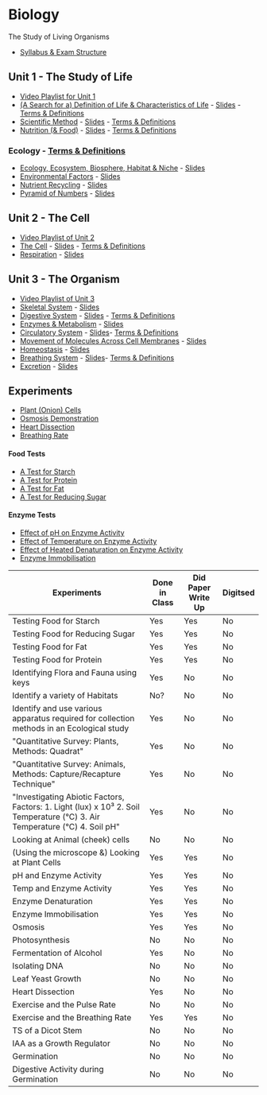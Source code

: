 # Biology
The Study of Living Organisms
- [Syllabus & Exam Structure](syllabus-and-exam-structure.md)
## Unit 1 - The Study of Life
- [Video Playlist for Unit 1](https://youtube.com/playlist?list=PLgPhtu6xzA1cwFwOLbYpxJTaJbUdZiC8O)
- [(A Search for a) Definition of Life & Characteristics of Life]() - [Slides](slides/unit-1/characteristics-of-life.pdf) - [Terms & Definitions](terms-and-definitions/unit-1/characteristics-of-life.md)
- [Scientific Method]() - [Slides](slides/unit-1/scientific-method.pdf) - [Terms & Definitions](terms-and-definitions/unit-1/scientific-method.md)
- [Nutrition (& Food)]() - [Slides](slides/unit-1/nutrition.pdf) - [Terms & Definitions](terms-and-definitions/unit-1/nutrition.md)
### Ecology - [Terms & Definitions](terms-and-definitions/unit-1/ecology.md)
- [Ecology, Ecosystem, Biosphere, Habitat & Niche]() - [Slides]()
- [Environmental Factors](unit-1/pyramid-of-numbers.md) - [Slides]()
- [Nutrient Recycling](unit-1/nutrient-recycling.md) - [Slides]()
- [Pyramid of Numbers]() - [Slides]()

## Unit 2 - The Cell
- [Video Playlist of Unit 2](https://youtube.com/playlist?list=PLgPhtu6xzA1dnBCtGOPCN-ak7TARs-wu1)
- [The Cell]() - [Slides](slides/unit-2/the-cell.pdf) - [Terms & Definitions](terms-and-definitions/unit-2/the-cell.md)
- [Respiration](unit-2/respiration.md) - [Slides]()

## Unit 3 - The Organism
- [Video Playlist of Unit 3](https://youtube.com/playlist?list=PLgPhtu6xzA1f_J5DHWRNb_mcZw_2pYtO8)
- [Skeletal System]() - [Slides](slides/unit-3/skeletal-system.pdf)
- [Digestive System]() - [Slides](slides/unit-3/digestive-system.pdf) - [Terms & Definitions](terms-and-definitions/unit-3/digestive-system.md)
- [Enzymes & Metabolism]() - [Slides](slides/unit-3/enzymes-and-metabolism.pdf)
- [Circulatory System]() - [Slides](slides/unit-3/circulatory-system.pdf)- [Terms & Definitions](terms-and-definitions/unit-3/circulatory-system.md)
- [Movement of Molecules Across Cell Membranes]() - [Slides](slides/unit-3/movement-of-molecules-across-cell-membranes.pdf)
- [Homeostasis]() - [Slides]()
- [Breathing System]() - [Slides](slides/unit-3/breathing-system.pdf)- [Terms & Definitions](terms-and-definitions/unit-3/breathing-system.md)
- [Excretion]() - [Slides]()
## Experiments
- [Plant (Onion) Cells]()
- [Osmosis Demonstration]()
- [Heart Dissection]()
- [Breathing Rate]()
#### Food Tests
- [A Test for Starch]()
- [A Test for Protein]()
- [A Test for Fat]()
- [A Test for Reducing Sugar]()
#### Enzyme Tests
- [Effect of pH on Enzyme Activity]()
- [Effect of Temperature on Enzyme Activity]()
- [Effect of Heated Denaturation on Enzyme Activity]()
- [Enzyme Immobilisation]()

| Experiments                                                                               | Done in Class | Did Paper Write Up | Digitsed |
|-------------------------------------------------------------------------------------------|---------------|--------------------|----------|
| Testing Food for Starch                                                                   | Yes           | Yes                 | No      |
| Testing Food for Reducing Sugar                                                           | Yes           | Yes                 | No      |
| Testing Food for Fat                                                                      | Yes           | Yes                 | No      |
| Testing Food for Protein                                                                  | Yes           | Yes                 | No      |
| Identifying Flora and Fauna using keys                                                    | Yes           | No                  | No      |
| Identify a variety of Habitats                                                            | No?           | No                  | No      |
| Identify and use various apparatus required for collection methods in an Ecological study | Yes           | No                  | No      |
| "Quantitative Survey: Plants, Methods: Quadrat"                                           | Yes           | No                  | No      |
| "Quantitative Survey: Animals, Methods: Capture/Recapture Technique"                      | Yes           | No                  | No      |
| "Investigating Abiotic Factors, Factors: 1. Light (lux) x 10³ 2. Soil Temperature (°C) 3. Air Temperature (°C) 4. Soil pH" | Yes           | No                 | No       |
| Looking at Animal (cheek) cells                                                           | No            | No                  | No      |
| (Using the microscope &) Looking at Plant Cells                                           | Yes           | Yes                 | No      |
| pH and Enzyme Activity                                                                    | Yes           | Yes                 | No      |
| Temp and Enzyme Activity                                                                  | Yes           | Yes                 | No      |
| Enzyme Denaturation                                                                       | Yes           | Yes                 | No      |
| Enzyme Immobilisation                                                                     | Yes           | Yes                 | No      |
| Osmosis                                                                                   | Yes           | Yes                 | No      |
| Photosynthesis                                                                            | No            | No                  | No      |
| Fermentation of Alcohol                                                                   | Yes           | No                  | No      |
| Isolating DNA                                                                             | No            | No                  | No      |
| Leaf Yeast Growth                                                                         | No            | No                  | No      |
| Heart Dissection                                                                          | Yes           | No                  | No      |
| Exercise and the Pulse Rate                                                               | No            | No                  | No      |
| Exercise and the Breathing Rate                                                           | Yes           | Yes                 | No      |
| TS of a Dicot Stem                                                                        | No            | No                  | No      |
| IAA as a Growth Regulator                                                                 | No            | No                  | No      |
| Germination                                                                               | No            | No                  | No      |
| Digestive Activity during Germination                                                     | No            | No                  | No      |




<!--- Old Table
| Experiments                                                                               | Done in Class | Did Paper Write Up | Digitsed |
|-------------------------------------------------------------------------------------------|---------------|--------------------|----------|
| Testing Food for Starch                                                                   | Yes           | Yes                | Yes      |
| Testing Food for Reducing Sugar                                                           | Yes           | Yes                | Yes      |
| Testing Food for Fat                                                                      | Yes           | Yes                | Yes      |
| Testing Food for Protein                                                                  | Yes           | Yes                | Yes      |
| Identifying Flora and Fauna using keys                                                    | No            | No                 | No       |
| Identify a variety of Habitats                                                            | No            | No                 | No       |
| Identify and use various apparatus required for collection methods in an Ecological study | No            | No                 | No       |
| "Quantitative Survey: Plants, Methods: _"                                                 | No            | No                 | No       |
| "Quantitative Survey: Animals, Methods: _"                                                | No            | No                 | No       |
| "Investigating Abiotic Factors, Factors: 1. 2. 3."                                        | No            | No                 | No       |
| Looking at Animal (cheek) cells                                                           | No            | No                 | No       |
| (Using the microscope &) Looking at Plant Cells                                           | Yes           | Yes                | Yes      |
| pH and Enzyme Activity                                                                    | Yes           | Yes                | Yes      |
| Temp and Enzyme Activity                                                                  | Yes           | Yes                | Yes      |
| Enzyme Denaturation                                                                       | Yes           | No                 | No       |
| Enzyme Immobilisation                                                                     | Yes           | No                 | No       |
| Osmosis                                                                                   | Yes           | No                 | No       |
| Photosynthesis                                                                            | No            | No                 | No       |
| Fermentation of Alcohol                                                                   | No            | No                 | No       |
| Isolating DNA                                                                             | No            | No                 | No       |
| Leaf Yeast Growth                                                                         | No            | No                 | No       |
| Heart Dissection                                                                          | Yes           | No                 | No       |
| Exercise and the Pulse Rate                                                               | No            | No                 | No       |
| Exercise and the Breathing Rate                                                           | Yes           | No                 | No       |
| TS of a Dicot Stem                                                                        | No            | No                 | No       |
| IAA as a Growth Regulator                                                                 | No            | No                 | No       |
| Germination                                                                               | No            | No                 | No       |
| Digestive Activity during Germination                                                     | No            | No                 | No       |
-->